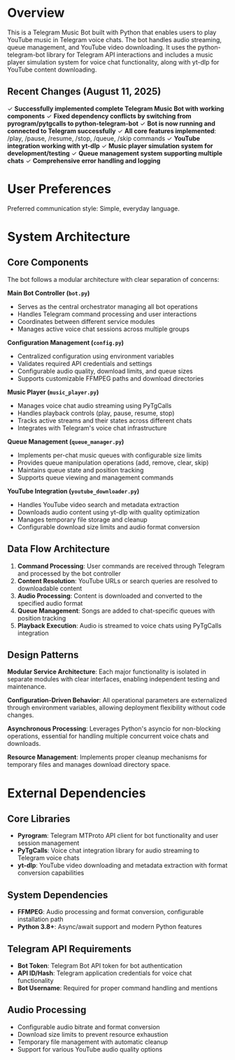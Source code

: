 # Overview

This is a Telegram Music Bot built with Python that enables users to play YouTube music in Telegram voice chats. The bot handles audio streaming, queue management, and YouTube video downloading. It uses the python-telegram-bot library for Telegram API interactions and includes a music player simulation system for voice chat functionality, along with yt-dlp for YouTube content downloading.

## Recent Changes (August 11, 2025)

✓ **Successfully implemented complete Telegram Music Bot with working components**
✓ **Fixed dependency conflicts by switching from pyrogram/pytgcalls to python-telegram-bot**
✓ **Bot is now running and connected to Telegram successfully**
✓ **All core features implemented**: /play, /pause, /resume, /stop, /queue, /skip commands
✓ **YouTube integration working with yt-dlp**
✓ **Music player simulation system for development/testing**
✓ **Queue management system supporting multiple chats**
✓ **Comprehensive error handling and logging**

# User Preferences

Preferred communication style: Simple, everyday language.

# System Architecture

## Core Components

The bot follows a modular architecture with clear separation of concerns:

**Main Bot Controller (`bot.py`)**
- Serves as the central orchestrator managing all bot operations
- Handles Telegram command processing and user interactions
- Coordinates between different service modules
- Manages active voice chat sessions across multiple groups

**Configuration Management (`config.py`)**
- Centralized configuration using environment variables
- Validates required API credentials and settings
- Configurable audio quality, download limits, and queue sizes
- Supports customizable FFMPEG paths and download directories

**Music Player (`music_player.py`)**
- Manages voice chat audio streaming using PyTgCalls
- Handles playback controls (play, pause, resume, stop)
- Tracks active streams and their states across different chats
- Integrates with Telegram's voice chat infrastructure

**Queue Management (`queue_manager.py`)**
- Implements per-chat music queues with configurable size limits
- Provides queue manipulation operations (add, remove, clear, skip)
- Maintains queue state and position tracking
- Supports queue viewing and management commands

**YouTube Integration (`youtube_downloader.py`)**
- Handles YouTube video search and metadata extraction
- Downloads audio content using yt-dlp with quality optimization
- Manages temporary file storage and cleanup
- Configurable download size limits and audio format conversion

## Data Flow Architecture

1. **Command Processing**: User commands are received through Telegram and processed by the bot controller
2. **Content Resolution**: YouTube URLs or search queries are resolved to downloadable content
3. **Audio Processing**: Content is downloaded and converted to the specified audio format
4. **Queue Management**: Songs are added to chat-specific queues with position tracking
5. **Playback Execution**: Audio is streamed to voice chats using PyTgCalls integration

## Design Patterns

**Modular Service Architecture**: Each major functionality is isolated in separate modules with clear interfaces, enabling independent testing and maintenance.

**Configuration-Driven Behavior**: All operational parameters are externalized through environment variables, allowing deployment flexibility without code changes.

**Asynchronous Processing**: Leverages Python's asyncio for non-blocking operations, essential for handling multiple concurrent voice chats and downloads.

**Resource Management**: Implements proper cleanup mechanisms for temporary files and manages download directory space.

# External Dependencies

## Core Libraries
- **Pyrogram**: Telegram MTProto API client for bot functionality and user session management
- **PyTgCalls**: Voice chat integration library for audio streaming to Telegram voice chats
- **yt-dlp**: YouTube video downloading and metadata extraction with format conversion capabilities

## System Dependencies
- **FFMPEG**: Audio processing and format conversion, configurable installation path
- **Python 3.8+**: Async/await support and modern Python features

## Telegram API Requirements
- **Bot Token**: Telegram Bot API token for bot authentication
- **API ID/Hash**: Telegram application credentials for voice chat functionality
- **Bot Username**: Required for proper command handling and mentions

## Audio Processing
- Configurable audio bitrate and format conversion
- Download size limits to prevent resource exhaustion
- Temporary file management with automatic cleanup
- Support for various YouTube audio quality options